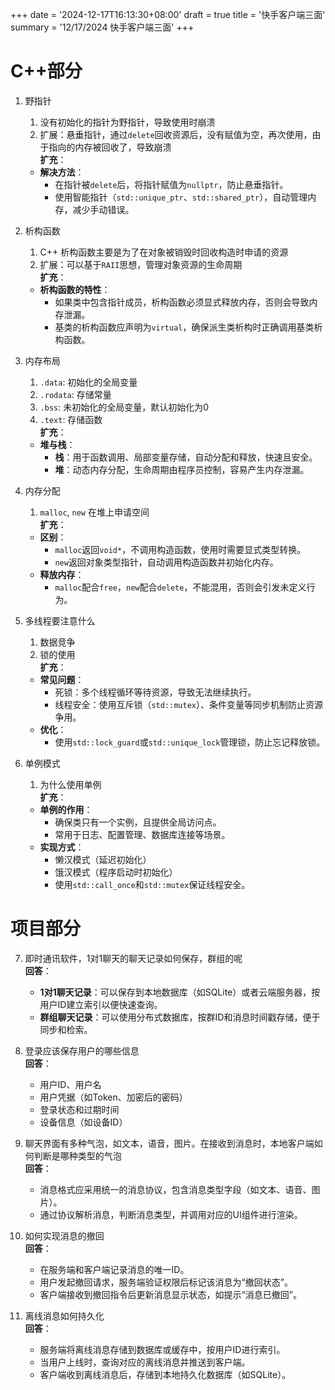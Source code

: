 +++
date = '2024-12-17T16:13:30+08:00'
draft = true
title = '快手客户端三面'
summary = '12/17/2024 快手客户端三面'
+++
# C++部分

1. 野指针  
    1) 没有初始化的指针为野指针，导致使用时崩溃  
    2) 扩展：悬垂指针，通过`delete`回收资源后，没有赋值为空，再次使用，由于指向的内存被回收了，导致崩溃  
    **扩充**：  
    - **解决方法**：  
        - 在指针被`delete`后，将指针赋值为`nullptr`，防止悬垂指针。  
        - 使用智能指针（`std::unique_ptr`、`std::shared_ptr`），自动管理内存，减少手动错误。  

2. 析构函数  
    1) C++ 析构函数主要是为了在对象被销毁时回收构造时申请的资源  
    2) 扩展：可以基于`RAII`思想，管理对象资源的生命周期  
    **扩充**：  
    - **析构函数的特性**：  
        - 如果类中包含指针成员，析构函数必须显式释放内存，否则会导致内存泄漏。  
        - 基类的析构函数应声明为`virtual`，确保派生类析构时正确调用基类析构函数。  

3. 内存布局  
    1) `.data`: 初始化的全局变量  
    2) `.rodata`: 存储常量  
    3) `.bss`: 未初始化的全局变量，默认初始化为0  
    4) `.text`: 存储函数  
    **扩充**：  
    - **堆与栈**：  
        - **栈**：用于函数调用、局部变量存储，自动分配和释放，快速且安全。  
        - **堆**：动态内存分配，生命周期由程序员控制，容易产生内存泄漏。  

4. 内存分配  
    1) `malloc`, `new` 在堆上申请空间  
    **扩充**：  
    - **区别**：  
        - `malloc`返回`void*`，不调用构造函数，使用时需要显式类型转换。  
        - `new`返回对象类型指针，自动调用构造函数并初始化内存。  
    - **释放内存**：  
        - `malloc`配合`free`，`new`配合`delete`，不能混用，否则会引发未定义行为。  

5. 多线程要注意什么  
    1) 数据竞争  
    2) 锁的使用  
    **扩充**：  
    - **常见问题**：  
        - 死锁：多个线程循环等待资源，导致无法继续执行。  
        - 线程安全：使用互斥锁（`std::mutex`）、条件变量等同步机制防止资源争用。  
    - **优化**：  
        - 使用`std::lock_guard`或`std::unique_lock`管理锁，防止忘记释放锁。  

6. 单例模式  
    1) 为什么使用单例  
    **扩充**：  
    - **单例的作用**：  
        - 确保类只有一个实例，且提供全局访问点。  
        - 常用于日志、配置管理、数据库连接等场景。  
    - **实现方式**：  
        - 懒汉模式（延迟初始化）  
        - 饿汉模式（程序启动时初始化）  
        - 使用`std::call_once`和`std::mutex`保证线程安全。  

# 项目部分

7. 即时通讯软件，1对1聊天的聊天记录如何保存，群组的呢  
    **回答**：  
    - **1对1聊天记录**：可以保存到本地数据库（如SQLite）或者云端服务器，按用户ID建立索引以便快速查询。  
    - **群组聊天记录**：可以使用分布式数据库，按群ID和消息时间戳存储，便于同步和检索。  

8. 登录应该保存用户的哪些信息  
    **回答**：  
    - 用户ID、用户名  
    - 用户凭据（如Token、加密后的密码）  
    - 登录状态和过期时间  
    - 设备信息（如设备ID）  

9. 聊天界面有多种气泡，如文本，语音，图片。在接收到消息时，本地客户端如何判断是哪种类型的气泡  
    **回答**：  
    - 消息格式应采用统一的消息协议，包含消息类型字段（如文本、语音、图片）。  
    - 通过协议解析消息，判断消息类型，并调用对应的UI组件进行渲染。  

10. 如何实现消息的撤回  
    **回答**：  
    - 在服务端和客户端记录消息的唯一ID。  
    - 用户发起撤回请求，服务端验证权限后标记该消息为“撤回状态”。  
    - 客户端接收到撤回指令后更新消息显示状态，如提示“消息已撤回”。  

11. 离线消息如何持久化  
    **回答**：  
    - 服务端将离线消息存储到数据库或缓存中，按用户ID进行索引。  
    - 当用户上线时，查询对应的离线消息并推送到客户端。  
    - 客户端收到离线消息后，存储到本地持久化数据库（如SQLite）。  
